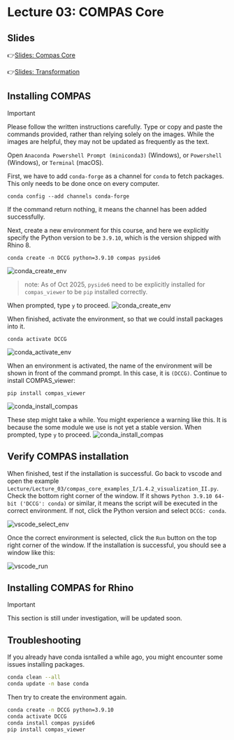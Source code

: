 # Lecture 03: COMPAS Core
## Slides
👉[Slides: Compas Core](https://app.rccn.dev/slidev/DCCG-03)

👉[Slides: Transformation](https://app.rccn.dev/slidev/DCCG-03-1)

## Installing COMPAS

> [!IMPORTANT]
> Please follow the written instructions carefully. Type or copy and paste the commands provided, rather than relying solely on the images. While the images are helpful, they may not be updated as frequently as the text. 

Open `Anaconda Powershell Prompt (miniconda3)` (Windows), or `Powershell` (Windows),  or `Terminal` (macOS).

First, we have to add `conda-forge` as a channel for `conda` to fetch packages. This only needs to be done once on every computer.
```
conda config --add channels conda-forge
```
If the command return nothing, it means the channel has been added successfully.

Next, create a new environment for this course, and here we explicitly specify the Python version to be `3.9.10`, which is the version shipped with Rhino 8.
```
conda create -n DCCG python=3.9.10 compas pyside6
```
![conda_create_env](/Assets/imgs/conda_create.png)

> note: As of Oct 2025, `pyside6` need to be explicitly installed for `compas_viewer` to be `pip` installed correctly.

When prompted, type `y` to proceed.
![conda_create_env](/Assets/imgs/conda_create_prompt.png)

When finished, activate the environment, so that we could install packages into it.
```
conda activate DCCG
```
![conda_activate_env](/Assets/imgs/conda_activate.png)

When an environment is activated, the name of the environment will be shown in front of the command prompt. In this case, it is `(DCCG)`. Continue to install COMPAS_viewer:
```
pip install compas_viewer
```
![conda_install_compas](/Assets/imgs/conda_install_warning.png)

These step might take a while. You might experience a warning like this. It is because the some module we use is not yet a stable version. When prompted, type `y` to proceed.
![conda_install_compas](/Assets/imgs/conda_install_prompt.png)

## Verify COMPAS installation
When finished, test if the installation is successful. Go back to vscode and open the example `Lecture/Lecture_03/compas_core_examples_I/1.4.2_visualization_II.py`. Check the bottom right corner of the window. If it shows `Python 3.9.10 64-bit ('DCCG': conda)` or similar, it means the script will be executed in the correct environment. If not, click the Python version and select `DCCG: conda`.

![vscode_select_env](/Assets/imgs/vscode_python_interpreter.png)

Once the correct environment is selected, click the `Run` button on the top right corner of the window. If the installation is successful, you should see a window like this:

![vscode_run](/Assets/imgs/compas_viewer.png)


## Installing COMPAS for Rhino

> [!IMPORTANT]
> This section is still under investigation, will be updated soon.

## Troubleshooting

If you already have conda isntalled a while ago, you might encounter some issues installing packages.

```bash
conda clean --all
conda update -n base conda
```

Then try to create the environment again.

```bash
conda create -n DCCG python=3.9.10
conda activate DCCG
conda install compas pyside6
pip install compas_viewer
```